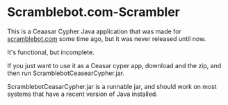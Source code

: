 # Scramblebot.com-Scrambler

This is a Ceaasar Cypher Java application that was made for <a href="http://www.scramblebot.com" target="_blank">scramblebot.com</a> some time ago, but it was never released until now.

It's functional, but incomplete. 

If you just want to use it as a Ceasar cyper app, download and the zip, and then run ScramblebotCeasearCypher.jar.

ScramblebotCeasarCypher.jar is a runnable jar, and should work on most systems that have a recent version of Java installed. 

 
